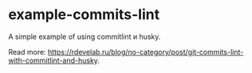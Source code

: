 # example-commits-lint
A simple example of using commitlint и husky.

Read more: https://rdevelab.ru/blog/no-category/post/git-commits-lint-with-commitlint-and-husky.